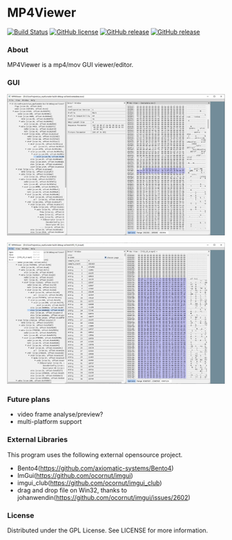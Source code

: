 MP4Viewer
====
[![Build Status](https://img.shields.io/github/workflow/status/aogun/MP4Viewer/build)](https://github.com/aogun/MP4Viewer/actions?workflow=build)
[![GitHub license](https://img.shields.io/github/license/aogun/MP4Viewer.svg)](https://github.com/aogun/MP4Viewer/blob/master/LICENSE)
[![GitHub release](https://img.shields.io/github/release/aogun/MP4Viewer/all.svg)](https://github.com/aogun/MP4Viewer/releases)
[![GitHub release](https://img.shields.io/badge/Support-Windows%20x64-blue?logo=Windows&style=flat-square)](https://github.com/aogun/MP4Viewer/releases)

### About  
MP4Viewer is a mp4/mov GUI viewer/editor.  

### GUI
![ui example 1](docs/images/ui-1.jpg)  
    
![ui example 2](docs/images/ui-2.jpg)  

### Future plans
- video frame analyse/preview?
- multi-platform support

### External Libraries
This program uses the following external opensource project.  
- Bento4(https://github.com/axiomatic-systems/Bento4)
- ImGui(https://github.com/ocornut/imgui)
- imgui_club(https://github.com/ocornut/imgui_club)
- drag and drop file on Win32, thanks to johanwendin(https://github.com/ocornut/imgui/issues/2602)

### License  
Distributed under the GPL License. See LICENSE for more information.  

